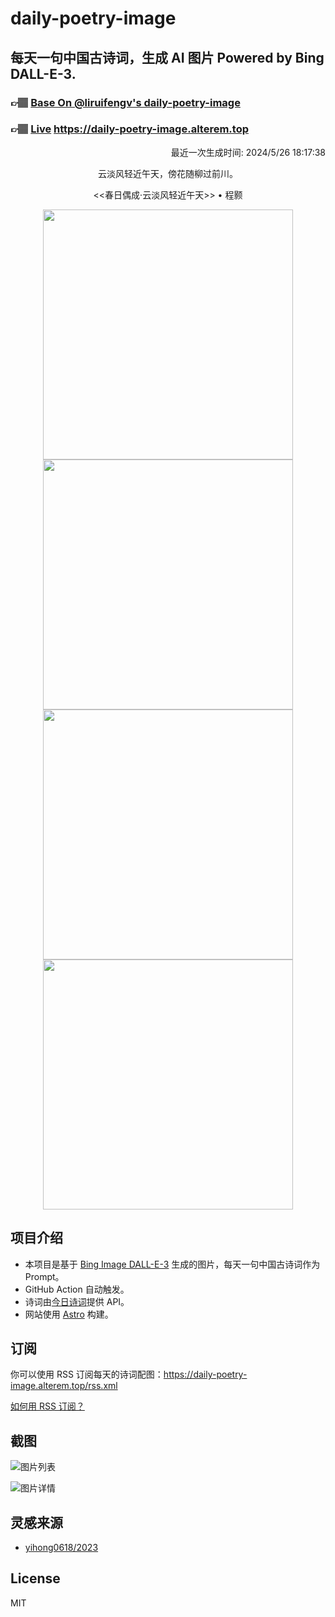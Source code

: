
# daily-poetry-image

## 每天一句中国古诗词，生成 AI 图片 Powered by Bing DALL-E-3.

### 👉🏽 [Base On @liruifengv's daily-poetry-image](https://github.com/liruifengv/daily-poetry-image)

### 👉🏽 [Live](https://daily-poetry-image.alterem.top/) https://daily-poetry-image.alterem.top

<p align="right">
  最近一次生成时间: 2024/5/26 18:17:38
</p>
<p align="center">
云淡风轻近午天，傍花随柳过前川。
</p>
<p align="center">
<<春日偶成·云淡风轻近午天>> • 程颢
</p>
<p align="center">
<img src="https://tse2.mm.bing.net/th/id/OIG1.cWxFrR4sJe538Z5PwX3z" height="400" width="400" />
<img src="https://tse4.mm.bing.net/th/id/OIG1.Y9UIpkYvYA1Q.XwsbaVh" height="400" width="400" />
<img src="https://tse1.mm.bing.net/th/id/OIG1.kkP9Q3G7oj2ZzEYVjf_Y" height="400" width="400" />
<img src="https://tse1.mm.bing.net/th/id/OIG1.Ae9oZ5D7xM7V14wmJIpl" height="400" width="400" />
</p>

## 项目介绍

-   本项目是基于 [Bing Image DALL-E-3](https://www.bing.com/images/create) 生成的图片，每天一句中国古诗词作为 Prompt。
-   GitHub Action 自动触发。
-   诗词由[今日诗词](https://www.jinrishici.com/)提供 API。
-   网站使用 [Astro](https://astro.build) 构建。

## 订阅

你可以使用 RSS 订阅每天的诗词配图：https://daily-poetry-image.alterem.top/rss.xml

[如何用 RSS 订阅？](https://zhuanlan.zhihu.com/p/55026716)

## 截图

![图片列表](./screenshots/Snipaste_2023-12-28_21-00-26.png)

![图片详情](./screenshots/Snipaste_2023-12-28_21-00-53.png)

## 灵感来源

-   [yihong0618/2023](https://github.com/yihong0618/2023)

## License

MIT

